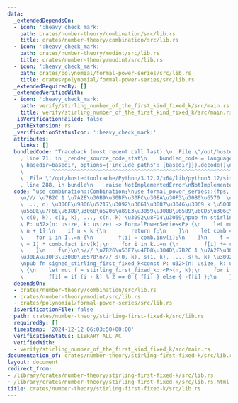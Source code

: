 ```yaml
---
data:
  _extendedDependsOn:
  - icon: ':heavy_check_mark:'
    path: crates/number-theory/combination/src/lib.rs
    title: crates/number-theory/combination/src/lib.rs
  - icon: ':heavy_check_mark:'
    path: crates/number-theory/modint/src/lib.rs
    title: crates/number-theory/modint/src/lib.rs
  - icon: ':heavy_check_mark:'
    path: crates/polynomial/formal-power-series/src/lib.rs
    title: crates/polynomial/formal-power-series/src/lib.rs
  _extendedRequiredBy: []
  _extendedVerifiedWith:
  - icon: ':heavy_check_mark:'
    path: verify/stirling_number_of_the_first_kind_fixed_k/src/main.rs
    title: verify/stirling_number_of_the_first_kind_fixed_k/src/main.rs
  _isVerificationFailed: false
  _pathExtension: rs
  _verificationStatusIcon: ':heavy_check_mark:'
  attributes:
    links: []
  bundledCode: "Traceback (most recent call last):\n  File \"/opt/hostedtoolcache/Python/3.12.7/x64/lib/python3.12/site-packages/onlinejudge_verify/documentation/build.py\"\
    , line 71, in _render_source_code_stat\n    bundled_code = language.bundle(stat.path,\
    \ basedir=basedir, options={'include_paths': [basedir]}).decode()\n          \
    \         ^^^^^^^^^^^^^^^^^^^^^^^^^^^^^^^^^^^^^^^^^^^^^^^^^^^^^^^^^^^^^^^^^^^^^^^^^^^^^^^^^\n\
    \  File \"/opt/hostedtoolcache/Python/3.12.7/x64/lib/python3.12/site-packages/onlinejudge_verify/languages/rust.py\"\
    , line 288, in bundle\n    raise NotImplementedError\nNotImplementedError\n"
  code: "use combination::Combination;\nuse formal_power_series::{fps, FormalPowerSeries};\n\
    \n/// \u7B2C 1 \u7A2E\u30B9\u30BF\u30FC\u30EA\u30F3\u30B0\u6570  \n/// (1, 2,\
    \ ..., n) \u306E\u9806\u5217\u3092\u3061\u3087\u3046\u3069 k \u500B\u306E\u5DE1\
    \u56DE\u7F6E\u63DB\u306B\u5206\u89E3\u3059\u308B\u65B9\u6CD5\u306E\u6570  \n///\
    \ c(0, k), c(1, k), ..., c(n, k) \u3092\u8FD4\u3059\npub fn stirling_first_fixed_k<const\
    \ P: u32>(n: usize, k: usize) -> FormalPowerSeries<P> {\n    let mut f = fps![0;\
    \ n + 1];\n    if n < k {\n        return f;\n    }\n    let comb = Combination::new();\n\
    \    for i in 1..=n {\n        f[i] = comb.inv(i);\n    }\n    f = f.pow(k, n\
    \ + 1) * comb.fact_inv(k);\n    for i in k..=n {\n        f[i] *= comb.fact(i);\n\
    \    }\n    f\n}\n\n/// \u7B26\u53F7\u4ED8\u304D\u7B2C 1 \u7A2E\u30B9\u30BF\u30FC\
    \u30EA\u30F3\u30B0\u6570\n/// s(0, k), s(1, k), ..., s(n, k) \u3092\u8FD4\u3059\
    \npub fn signed_stirling_first_fixed_k<const P: u32>(n: usize, k: usize) -> FormalPowerSeries<P>\
    \ {\n    let mut f = stirling_first_fixed_k::<P>(n, k);\n    for i in k..=n {\n\
    \        f[i] = if (i - k) % 2 == 0 { f[i] } else { -f[i] };\n    }\n    f\n}\n"
  dependsOn:
  - crates/number-theory/combination/src/lib.rs
  - crates/number-theory/modint/src/lib.rs
  - crates/polynomial/formal-power-series/src/lib.rs
  isVerificationFile: false
  path: crates/number-theory/stirling-first-fixed-k/src/lib.rs
  requiredBy: []
  timestamp: '2024-12-12 06:03:50+00:00'
  verificationStatus: LIBRARY_ALL_AC
  verifiedWith:
  - verify/stirling_number_of_the_first_kind_fixed_k/src/main.rs
documentation_of: crates/number-theory/stirling-first-fixed-k/src/lib.rs
layout: document
redirect_from:
- /library/crates/number-theory/stirling-first-fixed-k/src/lib.rs
- /library/crates/number-theory/stirling-first-fixed-k/src/lib.rs.html
title: crates/number-theory/stirling-first-fixed-k/src/lib.rs
---
```

